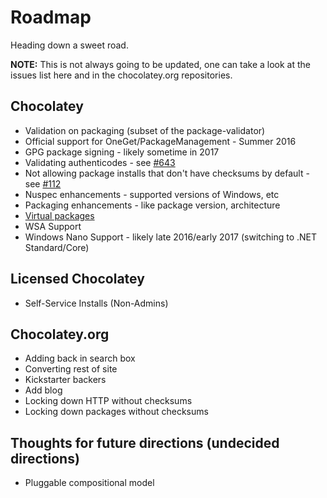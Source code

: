 # Roadmap
Heading down a sweet road.


**NOTE:** This is not always going to be updated, one can take a look at the issues list here and in the chocolatey.org repositories.


## Chocolatey

* Validation on packaging (subset of the package-validator)
* Official support for OneGet/PackageManagement - Summer 2016
* GPG package signing - likely sometime in 2017
* Validating authenticodes - see [#643](https://github.com/chocolatey/choco/issues/643)
* Not allowing package installs that don't have checksums by default - see [#112](https://github.com/chocolatey/choco/issues/112)
* Nuspec enhancements - supported versions of Windows, etc
* Packaging enhancements - like package version, architecture
* [Virtual packages](https://github.com/chocolatey/chocolatey/issues/7)
* WSA Support 
* Windows Nano Support - likely late 2016/early 2017 (switching to .NET Standard/Core)

## Licensed Chocolatey

* Self-Service Installs (Non-Admins)

## Chocolatey.org

* Adding back in search box
* Converting rest of site
* Kickstarter backers
* Add blog
* Locking down HTTP without checksums
* Locking down packages without checksums

## Thoughts for future directions (undecided directions)

* Pluggable compositional model